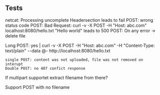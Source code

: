 ## Tests

netcat:	Processing uncomplete Headersection leads to fail
POST:	wrong status code
POST:	Bad Request: curl -v -X POST -H "Host: abc.com" localhost:8080/hello.txt "Hello world" leads to 500
POST:	On any error -> delete file

Long POST:
	yes | curl -v -X POST -H "Host: abc.com" -H "Content-Type: text/plain" --data @- http://localhost:8080/hello.txt
	
	single POST: content was not uploaded, file was not removed on interupt
	Double POST: no 407 confict response

If multipart supportet extract filename from there?

Support POST with no filename 

<!-- # webserv

Build a HTTP server

## Concepts

1. HTTP Protocol:

    Understand HTTP/1.1 (status codes, headers, methods like GET, POST, DELETE).
    Resource: [MDN Web Docs on HTTP](https://developer.mozilla.org/en-US/docs/Web/HTTP)
    Resource: [RFC 2616 (HTTP/1.1)](https://datatracker.ietf.org/doc/html/rfc2616)

2. Networking Basics:

    Learn about sockets, non-blocking I/O, and protocols like TCP/IP.
    Resource: [Beej's Guide to Network Programming](https://beej.us/guide/bgnet/)

3. Server Configuration:

    Study how servers like NGINX use configuration files to define behavior.
    Resource: [NGINX Beginner’s Guide](https://beej.us/guide/bgnet/)

4. Poll Mechanisms:

    Learn about poll(), select(), and epoll() for handling multiple connections.

5. CGI (Common Gateway Interface):

    Understand how to execute external scripts via the server.
    Resource: [Wikipedia on CGI](https://en.wikipedia.org/wiki/Common_Gateway_Interface)

6. Error Handling and Default Pages:

    Learn to handle server errors gracefully and provide default error pages.

7. Stress Testing:

    Tools like Apache Benchmark (ab) or wrk for testing server resilience.
    Resource: [Apache Benchmark Guide](https://httpd.apache.org/docs/2.4/programs/ab.html)

## HTTP Protocol:

### What is HTTP?:

 Hypertext Transfer Protocol (HTTP) is an application-layer protocol for transmitting hypermedia documents, such as HTML. It was designed for communication between web browsers and web servers, but it can also be used for other purposes, such as machine-to-machine communication, programmatic access to APIs, and more.

HTTP follows a classical client-server model, with a client opening a connection to make a request, then waiting until it receives a response from the server. HTTP is a stateless protocol, meaning that the server does not keep any session data between two requests, although the later addition of cookies adds state to some client-server interactions.

References

### HTTP headers

Message headers are used to send metadata about a resource or a HTTP message, and to describe the behavior of the client or the server.

### HTTP request methods

Request methods indicate the purpose of the request and what is expected if the request is successful. The most common methods are ```GET``` and ```POST``` for retrieving and sending data to servers, respectively, but there are other methods which serve different purposes such as ```DELETE```.

### HTTP response status codes

Response status codes indicate the outcome of a specific HTTP request. Responses are grouped in five classes: 
- informational
- successful
- redirections
- client errors
- server errors.

## Suggested Workflow

Start Small:
    Implement a basic HTTP server that can handle simple GET requests.

Add Complexity:
    Implement POST and DELETE methods.
    Support static files and directory listings.
    Add configurations for custom error pages, port settings, and limits.

Use NGINX for Comparison:
    Set up a simple NGINX server and compare behaviors for different scenarios.

Test Extensively:
    Use curl and telnet for manual testing.
    Automate tests in Python or another scripting language.

## Tools and Resources

Books:
   "The Definitive Guide to HTTP" by David Gourley
   "Unix Network Programming" by W. Richard Stevens

Online Tutorials:
   CS50 Web Development with Python and JavaScript -->


